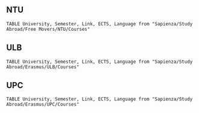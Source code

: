 ## NTU
```dataview
TABLE University, Semester, Link, ECTS, Language from "Sapienza/Study Abroad/Free Movers/NTU/Courses"
```


## ULB
```dataview
TABLE University, Semester, Link, ECTS, Language from "Sapienza/Study Abroad/Erasmus/ULB/Courses"
```
## UPC
```dataview
TABLE University, Semester, Link, ECTS, Language from "Sapienza/Study Abroad/Erasmus/UPC/Courses"
```



